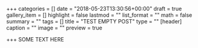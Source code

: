 +++
categories = []
date = "2018-05-23T13:30:56+00:00"
draft = true
gallery_item = []
highlight = false
lastmod = ""
list_format = ""
math = false
summary = ""
tags = []
title = "TEST EMPTY POST"
type = ""
[header]
caption = ""
image = ""
preview = true

+++
SOME TEXT HERE